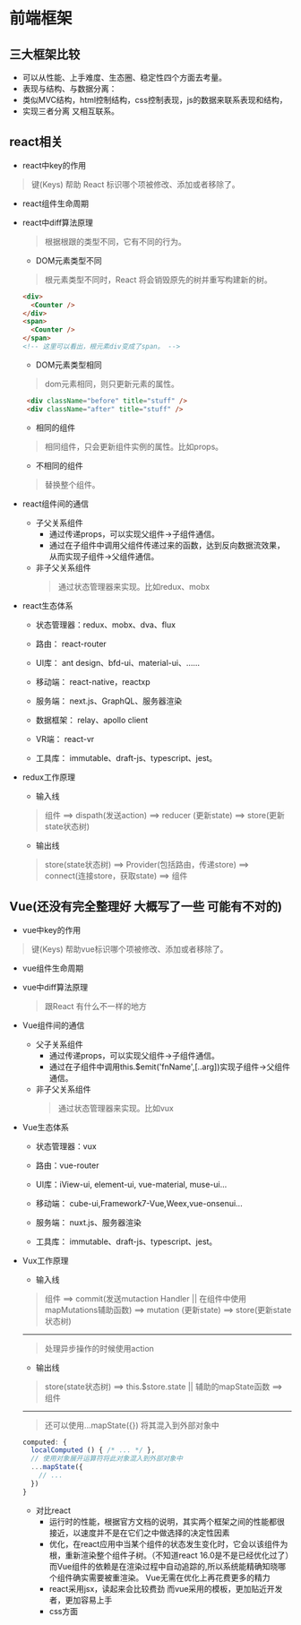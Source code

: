 # 前端框架

## 三大框架比较

- 可以从性能、上手难度、生态圈、稳定性四个方面去考量。
- 表现与结构、与数据分离：
- 类似MVC结构，html控制结构，css控制表现，js的数据来联系表现和结构，
- 实现三者分离 又相互联系。

## react相关

- react中key的作用
> 键(Keys) 帮助 React 标识哪个项被修改、添加或者移除了。
- react组件生命周期
- react中diff算法原理
  > 根据根跟的类型不同，它有不同的行为。
  - DOM元素类型不同
  > 根元素类型不同时，React 将会销毁原先的树并重写构建新的树。
  ```html
  <div>
    <Counter />
  </div>
  <span>
    <Counter />
  </span>
  <!-- 这里可以看出，根元素div变成了span。 -->
  ```

  - DOM元素类型相同

  > dom元素相同，则只更新元素的属性。

  ```html
   <div className="before" title="stuff" />
   <div className="after" title="stuff" />
  ```

  - 相同的组件

  > 相同组件，只会更新组件实例的属性。比如props。

  - 不相同的组件

  > 替换整个组件。

- react组件间的通信
  - 子父关系组件
    - 通过传递props，可以实现父组件->子组件通信。
    - 通过在子组件中调用父组件传递过来的函数，达到反向数据流效果，从而实现子组件->父组件通信。
  - 非子父关系组件
    > 通过状态管理器来实现。比如redux、mobx

- react生态体系

  - 状态管理器：redux、mobx、dva、flux

  - 路由：     react-router

  - UI库：     ant design、bfd-ui、material-ui、……

  - 移动端：    react-native，reactxp   

  - 服务端：    next.js、GraphQL、服务器渲染  

  - 数据框架：  relay、apollo client  

  - VR端：      react-vr  

  - 工具库：    immutable、draft-js、typescript、jest。

- redux工作原理

  - 输入线

  > 组件 ==> dispath(发送action) ==> reducer (更新state) ==> store(更新state状态树)

  - 输出线

  > store(state状态树) ==> Provider(包括路由，传递store) ==> connect(连接store，获取state) ==> 组件

## Vue(还没有完全整理好 大概写了一些  可能有不对的)

- vue中key的作用
> 键(Keys) 帮助vue标识哪个项被修改、添加或者移除了。
- vue组件生命周期
- vue中diff算法原理
  > 跟React 有什么不一样的地方
- Vue组件间的通信
  - 父子关系组件
    - 通过传递props，可以实现父组件->子组件通信。
    - 通过在子组件中调用this.$emit('fnName',[..arg])实现子组件->父组件通信。
  - 非子父关系组件
    > 通过状态管理器来实现。比如vux
- Vue生态体系

  - 状态管理器：vux

  - 路由：vue-router

  - UI库：iView-ui, element-ui, vue-material, muse-ui...

  - 移动端： cube-ui,Framework7-Vue,Weex,vue-onsenui...

  - 服务端：    nuxt.js、服务器渲染

  - 工具库：    immutable、draft-js、typescript、jest。

- Vux工作原理

  - 输入线

  > 组件 ==> commit(发送mutaction Handler || 在组件中使用mapMutations辅助函数) ==> mutation (更新state) ==> store(更新state状态树)
  ***
  > 处理异步操作的时候使用action

  - 输出线

  > store(state状态树) ==> this.$store.state  || 辅助的mapState函数 ==> 组件
  ***
  > 还可以使用...mapState({}) 将其混入到外部对象中

  ```js
  computed: {
    localComputed () { /* ... */ },
    // 使用对象展开运算符将此对象混入到外部对象中
    ...mapState({
      // ...
    })
  }
  ```

  - 对比react
    - 运行时的性能，根据官方文档的说明，其实两个框架之间的性能都很接近，以速度并不是在它们之中做选择的决定性因素
    - 优化，在react应用中当某个组件的状态发生变化时，它会以该组件为根，重新渲染整个组件子树。（不知道react 16.0是不是已经优化过了）而Vue组件的依赖是在渲染过程中自动追踪的,所以系统能精确知晓哪个组件确实需要被重渲染。 Vue无需在优化上再花费更多的精力
    - react采用jsx，读起来会比较费劲  而vue采用的模板，更加贴近开发者，更加容易上手
    - css方面

